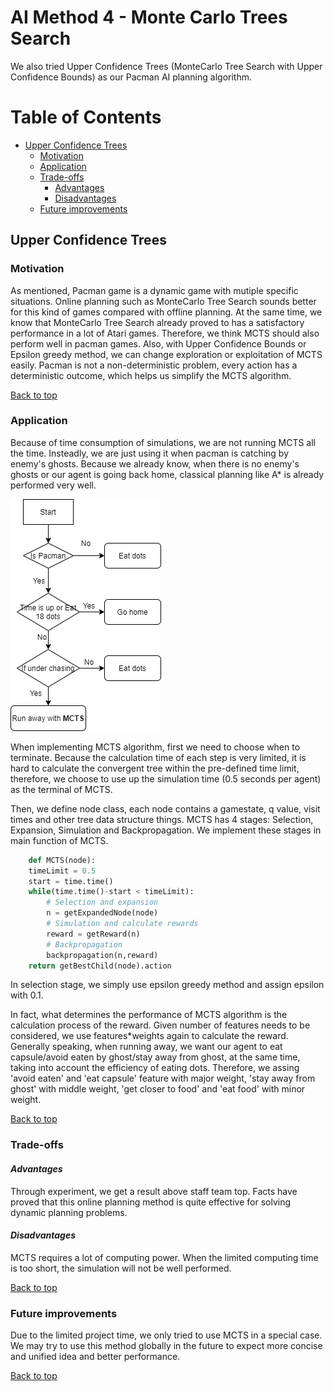 # AI Method 4 - Monte Carlo Trees Search

We also tried Upper Confidence Trees (MonteCarlo Tree Search with Upper Confidence Bounds) as our Pacman AI planning algorithm. 

# Table of Contents
- [Upper Confidence Trees](#Upper-Confidence-Trees)
  * [Motivation](#motivation)
  * [Application](#application)
  * [Trade-offs](#trade-offs)     
     - [Advantages](#advantages)
     - [Disadvantages](#disadvantages)
  * [Future improvements](#future-improvements)

## Upper Confidence Trees 
### Motivation 

As mentioned, Pacman game is a dynamic game with mutiple specific situations. Online planning such as MonteCarlo Tree Search sounds better for this kind of games compared with offline planning. At the same time, we know that MonteCarlo Tree Search already proved to has a satisfactory performance in a lot of Atari games. Therefore, we think MCTS should also perform well in pacman games. Also, with Upper Confidence Bounds or Epsilon greedy method, we can change exploration or exploitation of MCTS easily. Pacman is not a non-deterministic problem, every action has a deterministic outcome, which helps us simplify the MCTS algorithm.

[Back to top](#table-of-contents)

### Application  

Because of time consumption of simulations, we are not running MCTS all the time. Insteadly, we are just using it when pacman is catching by enemy's ghosts. Because we already know, when there is no enemy's ghosts or our agent is going back home, classical planning like A* is already performed very well. 

![When to run MCTS](images/MCTS_decision_tree.png)

When implementing MCTS algorithm, first we need to choose when to terminate. Because the calculation time of each step is very limited, it is hard to calculate the convergent tree within the pre-defined time limit, therefore, we choose to use up the simulation time (0.5 seconds per agent) as the terminal of MCTS.

Then, we define node class, each node contains a gamestate, q value, visit times and other tree data structure things. MCTS has 4 stages: Selection, Expansion, Simulation and Backpropagation. We implement these stages in main function of MCTS.
```python
    def MCTS(node):
    timeLimit = 0.5
    start = time.time()
    while(time.time()-start < timeLimit):
        # Selection and expansion
        n = getExpandedNode(node) 
        # Simulation and calculate rewards
        reward = getReward(n)
        # Backpropagation
        backpropagation(n,reward)
    return getBestChild(node).action
```

In selection stage, we simply use epsilon greedy method and assign epsilon with 0.1.

In fact, what determines the performance of MCTS algorithm is the calculation process of the reward. Given number of features needs to be considered, we use features*weights again to calculate the reward. Generally speaking, when running away, we want our agent to eat capsule/avoid eaten by ghost/stay away from ghost, at the same time, taking into account the efficiency of eating dots. Therefore, we assing 'avoid eaten' and 'eat capsule' feature with major weight, 'stay away from ghost' with middle weight, 'get closer to food' and 'eat food' with minor weight.

[Back to top](#table-of-contents)

### Trade-offs  
#### *Advantages*  
Through experiment, we get a result above staff team top. Facts have proved that this online planning method is quite effective for solving dynamic planning problems.

#### *Disadvantages*
MCTS requires a lot of computing power. When the limited computing time is too short, the simulation will not be well performed. 

[Back to top](#table-of-contents)

### Future improvements  
Due to the limited project time, we only tried to use MCTS in a special case. We may try to use this method globally in the future to expect more concise and unified idea and better performance.

[Back to top](#table-of-contents)
